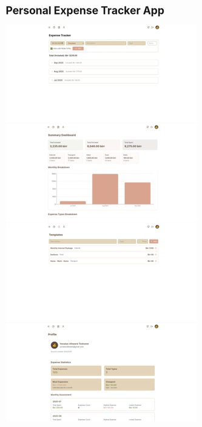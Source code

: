 # Personal Expense Tracker App


![Homepage](./preview/home.png)
![Mini Dashboard](./preview/dashboard.png)
![Template](./preview/template.png)
![Profile](./preview/profile.png)
